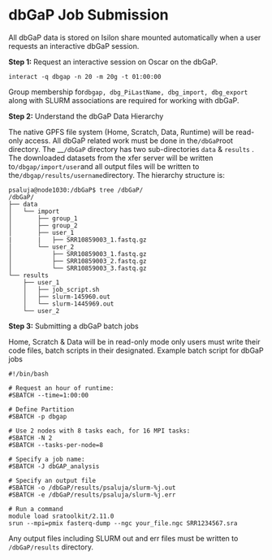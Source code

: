 # dbGaP Job Submission

All dbGaP data is stored on Isilon share mounted automatically when a user requests an interactive dbGaP session. 

**Step 1:** Request an interactive session on Oscar on the dbGaP. 

```text
interact -q dbgap -n 20 -m 20g -t 01:00:00
```

Group membership for`dbgap, dbg_PiLastName, dbg_import, dbg_export` along with SLURM associations are required for working with dbGaP. 

**Step 2:** Understand the dbGaP Data Hierarchy

The native GPFS file system \(Home, Scratch, Data, Runtime\) will be read-only access. All dbGaP related work must be done in the`/dbGaP`root directory. The __`/dbGaP` directory has two sub-directories `data` & `results` . The downloaded datasets from the xfer server will be written to`/dbgap/import/user`and all output files will be written to the`/dbgap/results/username`directory. The hierarchy structure is:

```text
psaluja@node1030:/dbGaP$ tree /dbGaP/
/dbGaP/
├── data
│   └── import
│       ├── group_1
│       ├── group_2
│       ├── user_1
|       |   ├── SRR10859003_1.fastq.gz
│       └── user_2
│           ├── SRR10859003_1.fastq.gz
│           ├── SRR10859003_2.fastq.gz
│           └── SRR10859003_3.fastq.gz
└── results
    ├── user_1
    │   ├── job_script.sh
    │   ├── slurm-145960.out
    │   └── slurm-1445969.out
    └── user_2
```

**Step 3:** Submitting a dbGaP batch jobs

Home, Scratch & Data will be in read-only mode only users must write their code files, batch scripts in their designated. Example batch script for dbGaP jobs

```text
#!/bin/bash

# Request an hour of runtime:
#SBATCH --time=1:00:00

# Define Partition 
#SBATCH -p dbgap

# Use 2 nodes with 8 tasks each, for 16 MPI tasks:
#SBATCH -N 2
#SBATCH --tasks-per-node=8

# Specify a job name:
#SBATCH -J dbGAP_analysis

# Specify an output file
#SBATCH -o /dbGaP/results/psaluja/slurm-%j.out
#SBATCH -e /dbGaP/results/psaluja/slurm-%j.err

# Run a command
module load sratoolkit/2.11.0
srun --mpi=pmix fasterq-dump --ngc your_file.ngc SRR1234567.sra
```

Any output files including SLURM out and err files must be written to `/dbGaP/results` directory. 







